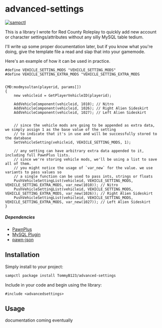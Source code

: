 # advanced-settings

[![sampctl](https://img.shields.io/badge/sampctl-advanced--settings-2f2f2f.svg?style=for-the-badge)](https://github.com/TommyB123/advanced-settings)

This is a library I wrote for Red County Roleplay to quickly add new account or character settings/attributes without any silly MySQL table tedium.

I'll write up some proper documentation later, but if you know what you're doing, give the template file a read and slap that into your gamemode.

Here's an example of how it can be used in practice.

```pawn
#define VEHICLE_SETTING_MODS "VEHICLE_SETTING_MODS"
#define VEHICLE_SETTING_EXTRA_MODS "VEHICLE_SETTING_EXTRA_MODS


CMD:modmysultan(playerid, params[])
{
    new vehicleid = GetPlayerVehicleID(playerid);

    AddVehicleComponent(vehicleid, 1010); // Nitro
    AddVehicleComponent(vehicleid, 1026); // Right Alien Sideskirt
    AddVehicleComponent(vehicleid, 1027); // Left Alien Sideskirt


    // since the vehicle mods are going to be appended as extra data, we simply assign 1 as the base value of the setting
    // to indicate that it's in use and will be successfully stored to the database
    SetVehicleSetting(vehicleid, VEHICLE_SETTING_MODS, 1);

    // any setting can have arbitrary extra data appended to it, including full PawnPlus lists.
    // since we're storing vehicle mods, we'll be using a list to save all of them.
    // you might notice the usage of `var_new` for the value. we use variants to pass values so
    // a single function can be used to pass ints, strings or floats
    PushVehicleSettingList(vehicleid, VEHICLE_SETTING_MODS, VEHICLE_SETTING_EXTRA_MODS, var_new(1010)); // Nitro
    PushVehicleSettingList(vehicleid, VEHICLE_SETTING_MODS, VEHICLE_SETTING_EXTRA_MODS, var_new(1026)); // Right Alien Sideskirt
    PushVehicleSettingList(vehicleid, VEHICLE_SETTING_MODS, VEHICLE_SETTING_EXTRA_MODS, var_new(1027)); // Left Alien Sideskirt
}
```

##### Dependencies
* [PawnPlus](https://github.com/IllidanS4/PawnPlus)
* [MySQL Plugin](https://github.com/pBlueG/SA-MP-MySQL)
* [pawn-json](https://github.com/Southclaws/pawn-json)

<!--
Short description of your library, why it's useful, some examples, pictures or
videos. Link to your forum release thread too.

Remember: You can use "forumfmt" to convert this readme to forum BBCode!

What the sections below should be used for:

`## Installation`: Leave this section un-edited unless you have some specific
additional installation procedure.

`## Testing`: Whether your library is tested with a simple `main()` and `print`,
unit-tested, or demonstrated via prompting the player to connect, you should
include some basic information for users to try out your code in some way.

And finally, maintaining your version number`:

* Follow [Semantic Versioning](https://semver.org/)
* When you release a new version, update `VERSION` and `git tag` it
* Versioning is important for sampctl to use the version control features

Happy Pawning!
-->

## Installation

Simply install to your project:

```bash
sampctl package install TommyB123/advanced-settings
```

Include in your code and begin using the library:

```pawn
#include <advancedsettings>
```

## Usage

documentation coming eventually
